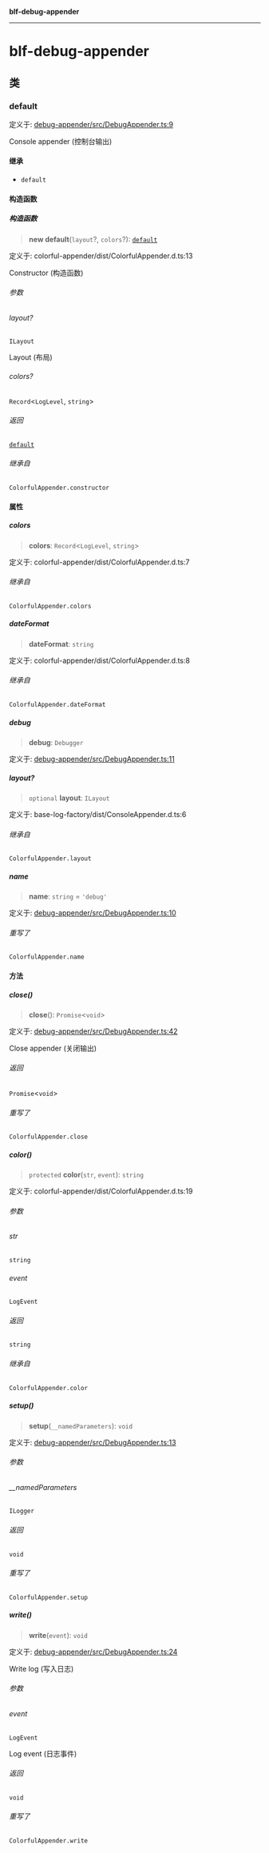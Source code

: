 **blf-debug-appender**

***

# blf-debug-appender

## 类

### default

定义于: [debug-appender/src/DebugAppender.ts:9](https://github.com/fengxinming/log-base/blob/f2c7f48e718176bca14e93c254777a3cb459e638/packages/debug-appender/src/DebugAppender.ts#L9)

Console appender (控制台输出)

#### 继承

- `default`

#### 构造函数

##### 构造函数

> **new default**(`layout`?, `colors`?): [`default`](#default)

定义于: colorful-appender/dist/ColorfulAppender.d.ts:13

Constructor (构造函数)

###### 参数

###### layout?

`ILayout`

Layout (布局)

###### colors?

`Record`\<`LogLevel`, `string`\>

###### 返回

[`default`](#default)

###### 继承自

`ColorfulAppender.constructor`

#### 属性

##### colors

> **colors**: `Record`\<`LogLevel`, `string`\>

定义于: colorful-appender/dist/ColorfulAppender.d.ts:7

###### 继承自

`ColorfulAppender.colors`

##### dateFormat

> **dateFormat**: `string`

定义于: colorful-appender/dist/ColorfulAppender.d.ts:8

###### 继承自

`ColorfulAppender.dateFormat`

##### debug

> **debug**: `Debugger`

定义于: [debug-appender/src/DebugAppender.ts:11](https://github.com/fengxinming/log-base/blob/f2c7f48e718176bca14e93c254777a3cb459e638/packages/debug-appender/src/DebugAppender.ts#L11)

##### layout?

> `optional` **layout**: `ILayout`

定义于: base-log-factory/dist/ConsoleAppender.d.ts:6

###### 继承自

`ColorfulAppender.layout`

##### name

> **name**: `string` = `'debug'`

定义于: [debug-appender/src/DebugAppender.ts:10](https://github.com/fengxinming/log-base/blob/f2c7f48e718176bca14e93c254777a3cb459e638/packages/debug-appender/src/DebugAppender.ts#L10)

###### 重写了

`ColorfulAppender.name`

#### 方法

##### close()

> **close**(): `Promise`\<`void`\>

定义于: [debug-appender/src/DebugAppender.ts:42](https://github.com/fengxinming/log-base/blob/f2c7f48e718176bca14e93c254777a3cb459e638/packages/debug-appender/src/DebugAppender.ts#L42)

Close appender (关闭输出)

###### 返回

`Promise`\<`void`\>

###### 重写了

`ColorfulAppender.close`

##### color()

> `protected` **color**(`str`, `event`): `string`

定义于: colorful-appender/dist/ColorfulAppender.d.ts:19

###### 参数

###### str

`string`

###### event

`LogEvent`

###### 返回

`string`

###### 继承自

`ColorfulAppender.color`

##### setup()

> **setup**(`__namedParameters`): `void`

定义于: [debug-appender/src/DebugAppender.ts:13](https://github.com/fengxinming/log-base/blob/f2c7f48e718176bca14e93c254777a3cb459e638/packages/debug-appender/src/DebugAppender.ts#L13)

###### 参数

###### \_\_namedParameters

`ILogger`

###### 返回

`void`

###### 重写了

`ColorfulAppender.setup`

##### write()

> **write**(`event`): `void`

定义于: [debug-appender/src/DebugAppender.ts:24](https://github.com/fengxinming/log-base/blob/f2c7f48e718176bca14e93c254777a3cb459e638/packages/debug-appender/src/DebugAppender.ts#L24)

Write log (写入日志)

###### 参数

###### event

`LogEvent`

Log event (日志事件)

###### 返回

`void`

###### 重写了

`ColorfulAppender.write`
